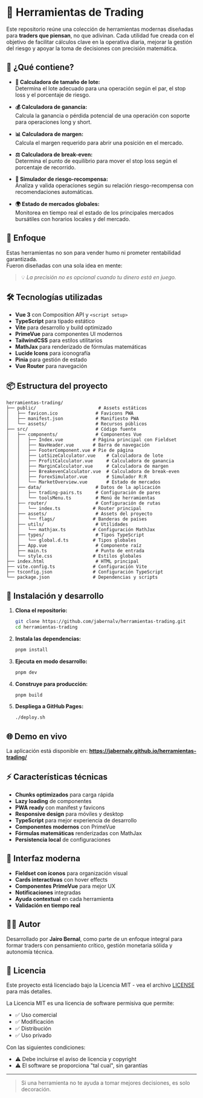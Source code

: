 # 🧠 Herramientas de Trading

Este repositorio reúne una colección de herramientas modernas diseñadas para **traders que piensan**, no que adivinan. Cada utilidad fue creada con el objetivo de facilitar cálculos clave en la operativa diaria, mejorar la gestión del riesgo y apoyar la toma de decisiones con precisión matemática.

## 🚀 ¿Qué contiene?

- **📏 Calculadora de tamaño de lote:**  
  Determina el lote adecuado para una operación según el par, el stop loss y el porcentaje de riesgo.

- **💰 Calculadora de ganancia:**  
  Calcula la ganancia o pérdida potencial de una operación con soporte para operaciones long y short.

- **📊 Calculadora de margen:**  
  Calcula el margen requerido para abrir una posición en el mercado.

- **⚖️ Calculadora de break-even:**  
  Determina el punto de equilibrio para mover el stop loss según el porcentaje de recorrido.

- **🎯 Simulador de riesgo-recompensa:**  
  Analiza y valida operaciones según su relación riesgo-recompensa con recomendaciones automáticas.

- **🌍 Estado de mercados globales:**  
  Monitorea en tiempo real el estado de los principales mercados bursátiles con horarios locales y del mercado.

## 🎯 Enfoque

Estas herramientas no son para vender humo ni prometer rentabilidad garantizada.  
Fueron diseñadas con una sola idea en mente:

> 💡 _La precisión no es opcional cuando tu dinero está en juego._

## 🛠️ Tecnologías utilizadas

- **Vue 3** con Composition API y `<script setup>`
- **TypeScript** para tipado estático
- **Vite** para desarrollo y build optimizado
- **PrimeVue** para componentes UI modernos
- **TailwindCSS** para estilos utilitarios
- **MathJax** para renderizado de fórmulas matemáticas
- **Lucide Icons** para iconografía
- **Pinia** para gestión de estado
- **Vue Router** para navegación

## 📦 Estructura del proyecto

```
herramientas-trading/
├── public/                       # Assets estáticos
│   ├── favicon.ico              # Favicons PWA
│   ├── manifest.json            # Manifiesto PWA
│   └── assets/                  # Recursos públicos
├── src/                         # Código fuente
│   ├── components/              # Componentes Vue
│   │   ├── Index.vue           # Página principal con Fieldset
│   │   ├── NavHeader.vue       # Barra de navegación
│   │   ├── FooterComponent.vue # Pie de página
│   │   ├── LotSizeCalculator.vue    # Calculadora de lote
│   │   ├── ProfitCalculator.vue     # Calculadora de ganancia
│   │   ├── MarginCalculator.vue     # Calculadora de margen
│   │   ├── BreakevenCalculator.vue  # Calculadora de break-even
│   │   ├── ForexSimulator.vue       # Simulador R:R
│   │   └── MarketOverview.vue       # Estado de mercados
│   ├── data/                    # Datos de la aplicación
│   │   ├── trading-pairs.ts     # Configuración de pares
│   │   └── toolsMenu.ts         # Menú de herramientas
│   ├── router/                  # Configuración de rutas
│   │   └── index.ts            # Router principal
│   ├── assets/                  # Assets del proyecto
│   │   └── flags/              # Banderas de países
│   ├── utils/                   # Utilidades
│   │   └── mathjax.ts          # Configuración MathJax
│   ├── types/                   # Tipos TypeScript
│   │   └── global.d.ts         # Tipos globales
│   ├── App.vue                  # Componente raíz
│   ├── main.ts                  # Punto de entrada
│   └── style.css               # Estilos globales
├── index.html                   # HTML principal
├── vite.config.ts              # Configuración Vite
├── tsconfig.json               # Configuración TypeScript
└── package.json                # Dependencias y scripts
```

## 🚀 Instalación y desarrollo

1. **Clona el repositorio:**

   ```bash
   git clone https://github.com/jabernalv/herramientas-trading.git
   cd herramientas-trading
   ```

2. **Instala las dependencias:**

   ```bash
   pnpm install
   ```

3. **Ejecuta en modo desarrollo:**

   ```bash
   pnpm dev
   ```

4. **Construye para producción:**

   ```bash
   pnpm build
   ```

5. **Despliega a GitHub Pages:**
   ```bash
   ./deploy.sh
   ```

## 🌐 Demo en vivo

La aplicación está disponible en: **https://jabernalv.github.io/herramientas-trading/**

## ⚡ Características técnicas

- **Chunks optimizados** para carga rápida
- **Lazy loading** de componentes
- **PWA ready** con manifest y favicons
- **Responsive design** para móviles y desktop
- **TypeScript** para mejor experiencia de desarrollo
- **Componentes modernos** con PrimeVue
- **Fórmulas matemáticas** renderizadas con MathJax
- **Persistencia local** de configuraciones

## 🎨 Interfaz moderna

- **Fieldset con íconos** para organización visual
- **Cards interactivas** con hover effects
- **Componentes PrimeVue** para mejor UX
- **Notificaciones** integradas
- **Ayuda contextual** en cada herramienta
- **Validación en tiempo real**

## 👨‍💻 Autor

Desarrollado por **Jairo Bernal**, como parte de un enfoque integral para formar traders con pensamiento crítico, gestión monetaria sólida y autonomía técnica.

## 📄 Licencia

Este proyecto está licenciado bajo la Licencia MIT - vea el archivo [LICENSE](LICENSE) para más detalles.

La Licencia MIT es una licencia de software permisiva que permite:

- ✅ Uso comercial
- ✅ Modificación
- ✅ Distribución
- ✅ Uso privado

Con las siguientes condiciones:

- ⚠️ Debe incluirse el aviso de licencia y copyright
- ⚠️ El software se proporciona "tal cual", sin garantías

---

> Si una herramienta no te ayuda a tomar mejores decisiones, es solo decoración.
